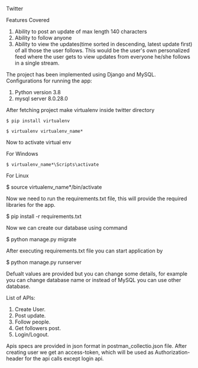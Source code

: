 Twitter

Features Covered
  1. Ability to post an update of max length 140 characters
  2. Ability to follow anyone
  3. Ability to view the updates(time sorted in descending, latest update first) of all those the user
  follows. This would be the user's own personalized feed where the user gets to view updates from
  everyone he/she follows in a single stream.
 
The project has been implemented using Django and MySQL.
Configurations for running the app:
  1. Python version 3.8
  2. mysql server 8.0.28.0

After fetching project make virtualenv inside twitter directory
    
    $ pip install virtualenv
    
    $ virtualenv virtualenv_name*

Now to activate virtual env
  
  For Windows
    
    $ virtualenv_name*\Scripts\activate
  
  For Linux
   
   $ source virtualenv_name*/bin/activate

Now we need to run the requirements.txt file, this will provide the required libraries for the app.
  
  $ pip install -r requirements.txt
  
Now we can create our database using command
  
  $ python manage.py migrate  
  
After executing requirements.txt file you can start application by
  
  $ python manage.py runserver

Defualt values are provided but you can change some details, for example you can change database name or instead of MySQL you can use other database.

List of APIs:
  1. Create User.
  2. Post update.
  3. Follow people.
  4. Get followers post.
  5. Login/Logout.
  
Apis specs are provided in json format in postman_collectio.json file.
After creating user we get an access-token, which will be used as Authorization-header for the api calls except login api.


